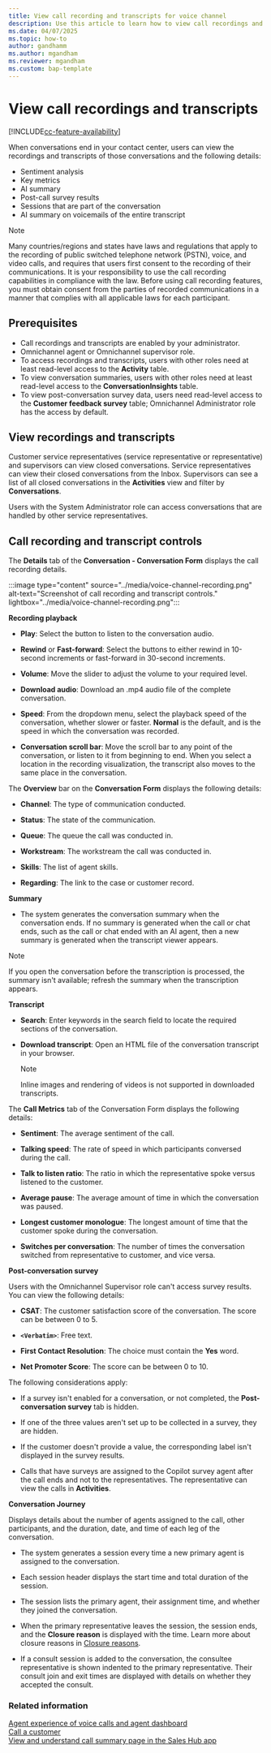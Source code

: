 ```yaml
---
title: View call recording and transcripts for voice channel
description: Use this article to learn how to view call recordings and transcripts.
ms.date: 04/07/2025
ms.topic: how-to
author: gandhamm
ms.author: mgandham
ms.reviewer: mgandham
ms.custom: bap-template
---
```


# View call recordings and transcripts

[!INCLUDE[cc-feature-availability](../../includes/cc-feature-availability.md)]

When conversations end in your contact center, users can view the recordings and transcripts of those conversations and the following details:
- Sentiment analysis
- Key metrics
- AI summary
- Post-call survey results
- Sessions that are part of the conversation
- AI summary on voicemails of the entire transcript

> [!NOTE]
> Many countries/regions and states have laws and regulations that apply to the recording of public switched telephone network (PSTN), voice, and video calls, and requires that users first consent to the recording of their communications. It is your responsibility to use the call recording capabilities in compliance with the law. Before using call recording features, you must obtain consent from the parties of recorded communications in a manner that complies with all applicable laws for each participant.

## Prerequisites

- Call recordings and transcripts are enabled by your administrator.
- Omnichannel agent or Omnichannel supervisor role.
- To access recordings and transcripts, users with other roles need at least read-level access to the **Activity** table.
- To view conversation summaries, users with other roles need at least read-level access to the **ConversationInsights** table. 
- To view post-conversation survey data, users need read-level access to the **Customer feedback survey** table; Omnichannel Administrator role has the access by default.

## View recordings and transcripts

Customer service representatives (service representative or representative) and supervisors can view closed conversations. Service representatives can view their closed conversations from the Inbox. Supervisors can see a list of all closed conversations in the **Activities** view and filter by **Conversations**. 

Users with the System Administrator role can access conversations that are handled by other service representatives.

## Call recording and transcript controls

The **Details** tab of the **Conversation - Conversation Form** displays the call recording details.

:::image type="content" source="../media/voice-channel-recording.png" alt-text="Screenshot of call recording and transcript controls." lightbox="../media/voice-channel-recording.png":::

**Recording playback**

- **Play**: Select the button to listen to the conversation audio.

- **Rewind** or **Fast-forward**: Select the buttons to either rewind in 10-second increments or fast-forward in 30-second increments.
- **Volume**: Move the slider to adjust the volume to your required level.
- **Download audio**: Download an .mp4 audio file of the complete conversation.
- **Speed**: From the dropdown menu, select the playback speed of the conversation, whether slower or faster. **Normal** is the default, and is the speed in which the conversation was recorded.
- **Conversation scroll bar**: Move the scroll bar to any point of the conversation, or listen to it from beginning to end. When you select a location in the recording visualization, the transcript also moves to the same place in the conversation.

The **Overview** bar on the **Conversation Form** displays the following details:
- **Channel**: The type of communication conducted.

- **Status**: The state of the communication.
- **Queue**: The queue the call was conducted in.
- **Workstream**: The workstream the call was conducted in.
- **Skills**: The list of agent skills.
- **Regarding**: The link to the case or customer record.

**Summary**

- The system generates the conversation summary when the conversation ends.  If no summary is generated when the call or chat ends, such as the call or chat ended with an AI agent, then a new summary is generated when the transcript viewer appears.

> [!NOTE]
> If you open the conversation before the transcription is processed, the summary isn't available; refresh the summary when the transcription appears.

**Transcript**

- **Search**: Enter keywords in the search field to locate the required sections of the conversation.

- **Download transcript**: Open an HTML file of the conversation transcript in your browser.
  
   > [!NOTE]
   > Inline images and rendering of videos is not supported in downloaded transcripts.

The **Call Metrics** tab of the Conversation Form displays the following details:

- **Sentiment**: The average sentiment of the call.

- **Talking speed**: The rate of speed in which participants conversed during the call.
- **Talk to listen ratio**: The ratio in which the representative spoke versus listened to the customer.
- **Average pause**: The average amount of time in which the conversation was paused.
- **Longest customer monologue**: The longest amount of time that the customer spoke during the conversation.
- **Switches per conversation**: The number of times the conversation switched from representative to customer, and vice versa.

**Post-conversation survey**

Users with the Omnichannel Supervisor role can't access survey results. You can view the following details:

- **CSAT**: The customer satisfaction score of the conversation. The score can be between 0 to 5.

- **`<Verbatim>`**: Free text.
- **First Contact Resolution**: The choice must contain the **Yes** word.
- **Net Promoter Score**: The score can be between 0 to 10.

The following considerations apply:

- If a survey isn't enabled for a conversation, or not completed, the **Post-conversation survey** tab is hidden.

- If one of the three values aren't set up to be collected in a survey, they are hidden.
- If the customer doesn't provide a value, the corresponding label isn't displayed in the survey results.
- Calls that have surveys are assigned to the Copilot survey agent after the call ends and not to the representatives. The representative can view the calls in **Activities**.

**Conversation Journey**

Displays details about the number of agents assigned to the call, other participants, and the duration, date, and time of each leg of the conversation.

- The system generates a session every time a new primary agent is assigned to the conversation.

- Each session header displays the start time and total duration of the session.
- The session lists the primary agent, their assignment time, and whether they joined the conversation.
- When the primary representative leaves the session, the session ends, and the **Closure reason** is displayed with the time. Learn more about closure reasons in [Closure reasons](../../developer/reference/entities/msdyn_ocsession.md#msdyn_closurereason-choicesoptions).
- If a consult session is added to the conversation, the consultee representative is shown indented to the primary representative. Their consult join and exit times are displayed with details on whether they accepted the consult.

### Related information

[Agent experience of voice calls and agent dashboard](/dynamics365/contact-center/use/voice-channel-agent-experience)    
[Call a customer](voice-channel-call-customer.md)  
[View and understand call summary page in the Sales Hub app](../../sales/view-and-understand-call-summary-sales-app.md)  
